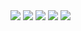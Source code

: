 <img src="https://i.imgur.com/iLQBL6h.png">
<img src="https://i.imgur.com/SN3stM3.png">
<img src="https://i.imgur.com/BdbYXTT.png">
<img src="https://i.imgur.com/A3ofJuZ.png">
<img src="https://i.imgur.com/PtoEFZS.png">